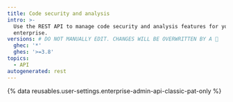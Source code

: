 ```yaml
---
title: Code security and analysis
intro: >-
  Use the REST API to manage code security and analysis features for your
  enterprise.
versions: # DO NOT MANUALLY EDIT. CHANGES WILL BE OVERWRITTEN BY A 🤖
  ghec: '*'
  ghes: '>=3.8'
topics:
  - API
autogenerated: rest
---
```


{% data reusables.user-settings.enterprise-admin-api-classic-pat-only %}

<!-- Content after this section is automatically generated -->
